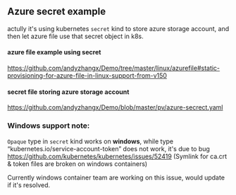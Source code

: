 ## Azure secret example 
actully it's using kubernetes `secret` kind to store azure storage account, and then let azure file use that secret object in k8s.

#### azure file example using secret
https://github.com/andyzhangx/Demo/tree/master/linux/azurefile#static-provisioning-for-azure-file-in-linux-support-from-v150

#### secret file storing azure storage account
https://github.com/andyzhangx/Demo/blob/master/pv/azure-secrect.yaml

### Windows support note:
`Opaque` type in `secret` kind works on **windows**, while type “kubernetes.io/service-account-token” does not work, it's due to bug https://github.com/kubernetes/kubernetes/issues/52419 (Symlink for ca.crt & token files are broken on windows containers)

Currently windows container team are working on this issue, would update if it's resolved.
